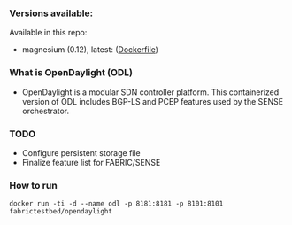 ### Versions available:

Available in this repo:
- magnesium (0.12), latest: ([Dockerfile](magnesium/))

### What is OpenDaylight (ODL)

- OpenDaylight is a modular SDN controller platform.  This containerized
version of ODL includes BGP-LS and PCEP features used by the SENSE
orchestrator.

### TODO

- Configure persistent storage file
- Finalize feature list for FABRIC/SENSE

### How to run

```
docker run -ti -d --name odl -p 8181:8181 -p 8101:8101 fabrictestbed/opendaylight
```

